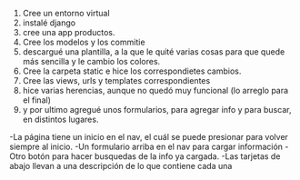 1) Cree un entorno virtual
2) instalé django
3) cree una app productos.
4) Cree los modelos y los commitie
5) descargué una plantilla, a la que le quité varias cosas para que quede más sencilla y le cambio los colores.
6) Cree la carpeta static e hice los correspondietes cambios.
7) Cree las views, urls y templates correspondientes
8) hice varias herencias, aunque no quedó muy funcional (lo arreglo para el final)
9) y por ultimo agregué unos formularios, para agregar info y para buscar, en distintos lugares.

-La página tiene un inicio en el nav, el cuál se puede presionar para volver siempre al inicio.
-Un formulario arriba en el nav para cargar información
-Otro botón para hacer busquedas de la info ya cargada.
-Las tarjetas de abajo llevan a una descripción de lo que contiene cada una

